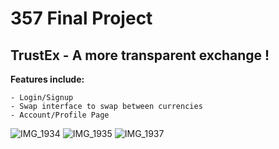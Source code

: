 # 357 Final Project 

## TrustEx - A more transparent exchange !

**Features include:** 

    - Login/Signup 
    - Swap interface to swap between currencies 
    - Account/Profile Page
    
![IMG_1934](https://github.com/yousefenein/TrustEx/assets/37770446/28c41b14-2b17-4a21-80ef-1b8b3678ef37)
![IMG_1935](https://github.com/yousefenein/TrustEx/assets/37770446/743a47c5-0c88-4b4f-9110-02f5097e266a)
![IMG_1937](https://github.com/yousefenein/TrustEx/assets/37770446/55b6f890-5741-46bb-8e84-68b9fbe59972)


